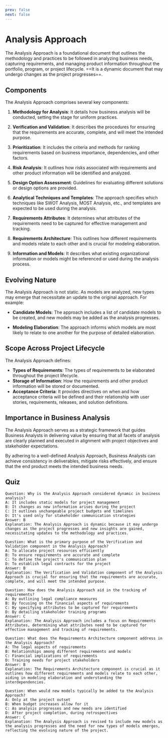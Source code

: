 ```yaml
---
prev: false
next: false
---
```


# Analysis Approach

The Analysis Approach is a foundational document that outlines the methodology and practices to be followed in analyzing business needs, capturing requirements, and managing product information throughout the portfolio, program, or project lifecycle. ==It is a dynamic document that may undergo changes as the project progresses==.

## Components

The Analysis Approach comprises several key components:

1. **Methodology for Analysis**: It details how business analysis will be conducted, setting the stage for uniform practices.

2. **Verification and Validation**: It describes the procedures for ensuring that the requirements are accurate, complete, and will meet the intended purpose.

3. **Prioritization**: It includes the criteria and methods for ranking requirements based on business importance, dependencies, and other factors.

4. **Risk Analysis**: It outlines how risks associated with requirements and other product information will be identified and analyzed.

5. **Design Option Assessment**: Guidelines for evaluating different solutions or design options are provided.

6. **Analytical Techniques and Templates**: The approach specifies which techniques like SWOT Analysis, MOST Analysis, etc., and templates are expected to be used during the analysis.

7. **Requirements Attributes**: It determines what attributes of the requirements need to be captured for effective management and tracking.

8. **Requirements Architecture**: This outlines how different requirements and models relate to each other and is crucial for modeling elaboration.

9. **Information and Models**: It describes what existing organizational information or models might be referenced or used during the analysis process.

## Evolving Nature

The Analysis Approach is not static. As models are analyzed, new types may emerge that necessitate an update to the original approach. For example:

- **Candidate Models**: The approach includes a list of candidate models to be created, and new models may be added as the analysis progresses.

- **Modeling Elaboration**: The approach informs which models are most likely to relate to one another for the purpose of detailed elaboration.

## Scope Across Project Lifecycle

The Analysis Approach defines:

- **Types of Requirements**: The types of requirements to be elaborated throughout the project lifecycle.
- **Storage of Information**: How the requirements and other product information will be stored or documented.
- **Acceptance Criteria**: It provides directives on when and how acceptance criteria will be defined and their relationship with user stories, requirements, releases, and solution definitions.

## Importance in Business Analysis

The Analysis Approach serves as a strategic framework that guides Business Analysts in delivering value by ensuring that all facets of analysis are clearly planned and executed in alignment with project objectives and stakeholder expectations.

By adhering to a well-defined Analysis Approach, Business Analysts can achieve consistency in deliverables, mitigate risks effectively, and ensure that the end product meets the intended business needs.

## Quiz

```quiz
Question: Why is the Analysis Approach considered dynamic in business analysis?
A: It includes static models for project management
B: It changes as new information arises during the project
C: It outlines unchangeable project budgets and timelines
D: It's used only for stakeholder communication strategies
Answer: B
Explanation: The Analysis Approach is dynamic because it may undergo changes as the project progresses and new insights are gained, necessitating updates to the methodology and practices.

Question: What is the primary purpose of the Verification and Validation component in the Analysis Approach?
A: To allocate project resources efficiently
B: To ensure requirements are accurate and complete
C: To define the project's communication plan
D: To establish legal contracts for the project
Answer: B
Explanation: The Verification and Validation component of the Analysis Approach is crucial for ensuring that the requirements are accurate, complete, and will meet the intended purpose.

Question: How does the Analysis Approach aid in the tracking of requirements?
A: By outlining legal compliance measures
B: By focusing on the financial aspects of requirements
C: By specifying attributes to be captured for requirements
D: By detailing stakeholder training programs
Answer: C
Explanation: The Analysis Approach includes a focus on Requirements Attributes, determining what attributes need to be captured for effective management and tracking of requirements.

Question: What does the Requirements Architecture component address in the Analysis Approach?
A: The legal aspects of requirements
B: Relationships among different requirements and models
C: Financial implications of requirements
D: Training needs for project stakeholders
Answer: B
Explanation: The Requirements Architecture component is crucial as it outlines how different requirements and models relate to each other, aiding in modeling elaboration and understanding the interdependencies.

Question: When would new models typically be added to the Analysis Approach?
A: Only at the project outset
B: When budget increases allow for it
C: As analysis progresses and new needs are identified
D: After project completion, during retrospectives
Answer: C
Explanation: The Analysis Approach is revised to include new models as the analysis progresses and the need for new types of models emerges, reflecting the evolving nature of the project.
```
